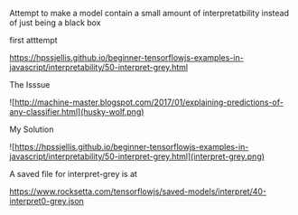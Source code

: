 

Attempt to make a model contain a small amount of interpretatbility instead of just being a black box


first atttempt

https://hpssjellis.github.io/beginner-tensorflowjs-examples-in-javascript/interpretability/50-interpret-grey.html


The Isssue


![http://machine-master.blogspot.com/2017/01/explaining-predictions-of-any-classifier.html](husky-wolf.png)



My Solution



![https://hpssjellis.github.io/beginner-tensorflowjs-examples-in-javascript/interpretability/50-interpret-grey.html](interpret-grey.png)








A saved file for interpret-grey is at

https://www.rocksetta.com/tensorflowjs/saved-models/interpret/40-interpret0-grey.json

